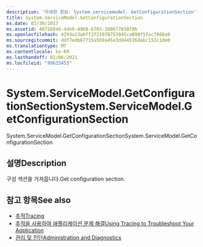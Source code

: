 ```yaml
---
description: '자세한 정보: System.servicemodel. GetConfigurationSection'
title: System.ServiceModel.GetConfigurationSection
ms.date: 03/30/2017
ms.assetid: 4872884d-4de9-4968-b703-380677830f0b
ms.openlocfilehash: 4293a13a6ff2721978757045ca890f5fac7868a0
ms.sourcegitcommit: ddf7edb67715a5b9a45e3dd44536dabc153c1de0
ms.translationtype: MT
ms.contentlocale: ko-KR
ms.lasthandoff: 02/06/2021
ms.locfileid: "99633453"
---
```

# <a name="systemservicemodelgetconfigurationsection"></a><span data-ttu-id="f3cc1-103">System.ServiceModel.GetConfigurationSection</span><span class="sxs-lookup"><span data-stu-id="f3cc1-103">System.ServiceModel.GetConfigurationSection</span></span>

<span data-ttu-id="f3cc1-104">System.ServiceModel.GetConfigurationSection</span><span class="sxs-lookup"><span data-stu-id="f3cc1-104">System.ServiceModel.GetConfigurationSection</span></span>  
  
## <a name="description"></a><span data-ttu-id="f3cc1-105">설명</span><span class="sxs-lookup"><span data-stu-id="f3cc1-105">Description</span></span>  

 <span data-ttu-id="f3cc1-106">구성 섹션을 가져옵니다.</span><span class="sxs-lookup"><span data-stu-id="f3cc1-106">Get configuration section.</span></span>  
  
## <a name="see-also"></a><span data-ttu-id="f3cc1-107">참고 항목</span><span class="sxs-lookup"><span data-stu-id="f3cc1-107">See also</span></span>

- [<span data-ttu-id="f3cc1-108">추적</span><span class="sxs-lookup"><span data-stu-id="f3cc1-108">Tracing</span></span>](index.md)
- [<span data-ttu-id="f3cc1-109">추적을 사용하여 애플리케이션 문제 해결</span><span class="sxs-lookup"><span data-stu-id="f3cc1-109">Using Tracing to Troubleshoot Your Application</span></span>](using-tracing-to-troubleshoot-your-application.md)
- [<span data-ttu-id="f3cc1-110">관리 및 진단</span><span class="sxs-lookup"><span data-stu-id="f3cc1-110">Administration and Diagnostics</span></span>](../index.md)
